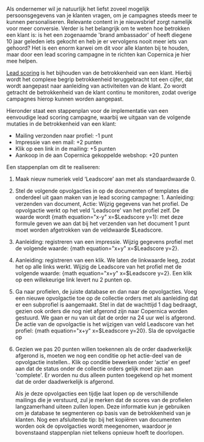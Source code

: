 Als ondernemer wil je natuurlijk het liefst zoveel mogelijk
persoonsgegevens van je klanten vragen, om je campagnes steeds meer te
kunnen personaliseren. Relevante content in je nieuwsbrief zorgt
namelijk voor meer conversie. Verder is het belangrijk om te weten hoe
betrokken een klant is: is het een zogenaamde 'brand ambassador' of
heeft diegene 10 jaar geleden iets gekocht en heb je er vervolgens nooit
meer iets van gehoord? Het is een enorm karwei om dit voor alle klanten
bij te houden, maar door een lead scoring campagne in te richten kan
Copernica je hier mee helpen.

[Lead scoring](./what-is-lead-scoring-infographic.md)
is het bijhouden van de betrokkenheid van een klant. Hierbij wordt het
complexe begrip betrokkenheid teruggebracht tot een cijfer, dat wordt
aangepast naar aanleiding van activiteiten van de klant. Zo wordt
getracht de betrokkenheid van de klant continu te monitoren, zodat
overige campagnes hierop kunnen worden aangepast.

Hieronder staat een stappenplan voor de implementatie van een eenvoudige
lead scoring campagne, waarbij we uitgaan van de volgende mutaties in de
betrokkenheid van een klant:

-   Mailing verzonden naar profiel: -1 punt
-   Impressie van een mail: +2 punten
-   Klik op een link in de mailing: +5 punten
-   Aankoop in de aan Copernica gekoppelde webshop: +20 punten

Een stappenplan om dit te realiseren:

1.  Maak nieuw numeriek veld ‘Leadscore’ aan met als standaardwaarde 0.
2.  Stel de volgende opvolgacties in op de documenten of templates die
    onderdeel uit gaan maken van je lead scoring campagne: 1.
    Aanleiding: verzenden van document, Actie: Wijzig gegevens van het
    profiel. De opvolgactie werkt op het veld 'Leadscore' van het
    profiel zelf. De waarde wordt {math equation="x-y" x=$Leadscore
    y=1}: met deze formule geven we aan dat bij het verzenden van het
    document 1 punt moet worden afgetrokken van de veldwaarde
    $Leadscore.
3.  Aanleiding: registreren van een impressie. Wijzig gegevens profiel
    met de volgende waarde: {math equation="x+y" x=$Leadscore y=2}.
4.  Aanleiding: registreren van een klik. We laten de linkwaarde leeg,
    zodat het op alle links werkt. Wijzig de Leadscore van het profiel
    met de volgende waarde: {math equation="x+y" x=$Leadscore y=2}. Een
    klik op een willekeurige link levert nu 2 punten op.
5.  Ga naar profielen, de juiste database en dan naar de opvolgacties.
    Voeg een nieuwe opvolgactie toe op de collectie orders met als
    aanleiding dat er een subprofiel is aangemaakt. Stel in dat de
    wachttijd 1 dag bedraagt, gezien ook orders die nog niet afgerond
    zijn naar Copernica worden gestuurd. We gaan er nu van uit dat de
    order na 24 uur wel is afgerond. De actie van de opvolgactie is het
    wijzigen van veld Leadscore van het profiel: {math equation="x+y"
    x=$Leadscore y=20}. Sla de opvolgactie op
6.  Gezien we pas 20 punten willen toekennen als de order daadwerkelijk
    afgerond is, moeten we nog een conditie op het actie-deel van de
    opvolgactie instellen.. Klik op conditie bewerken onder ‘actie’ en
    geef aan dat de status onder de collectie orders gelijk moet zijn
    aan 'complete'. Er worden nu dus alleen punten toegekend op het
    moment dat de order daadwerkelijk is afgerond.

    Als je deze opvolgacties een tijdje laat lopen op de verschillende
    mailings die je verstuurd, zul je merken dat de scores van de
    profielen langzamerhand uiteen zullen lopen. Deze informatie kun je
    gebruiken om je database te segmenteren op basis van de
    betrokkenheid van je klanten. Nog een afsluitende tip: bij het
    kopiëren van documenten worden ook de opvolgacties wordt meegenomen,
    waardoor je bovenstaand stappenplan niet telkens opnieuw hoeft te
    doorlopen.


